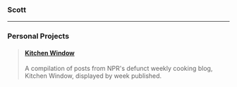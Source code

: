 ### Scott
---
### Personal Projects
> #### [Kitchen Window](http://scomou.com/kitchen-window)
> A compilation of posts from NPR's defunct weekly cooking blog, Kitchen Window, displayed by week published.